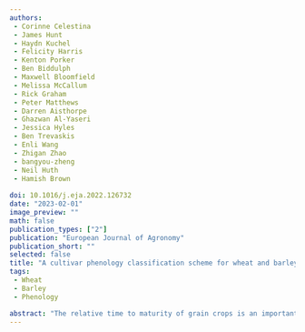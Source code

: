 ```yaml
---
authors:
 - Corinne Celestina
 - James Hunt
 - Haydn Kuchel
 - Felicity Harris
 - Kenton Porker
 - Ben Biddulph
 - Maxwell Bloomfield
 - Melissa McCallum
 - Rick Graham
 - Peter Matthews
 - Darren Aisthorpe
 - Ghazwan Al-Yaseri
 - Jessica Hyles
 - Ben Trevaskis
 - Enli Wang
 - Zhigan Zhao
 - bangyou-zheng
 - Neil Huth
 - Hamish Brown
 
doi: 10.1016/j.eja.2022.126732
date: "2023-02-01"
image_preview: ""
math: false
publication_types: ["2"]
publication: "European Journal of Agronomy"
publication_short: ""
selected: false
title: "A cultivar phenology classification scheme for wheat and barley"
tags: 
 - Wheat
 - Barley
 - Phenology

abstract: "The relative time to maturity of grain crops is an important consideration for producers, yet there are no universally accepted classification schemes for cultivar phenology to guide decisions on variety selection and time of sowing. A first edition of an industry guide for wheat variety maturity was recently developed for use across Australia, representing a significant step forward for the grains industry. The aim of this paper was to revise and extend this industry guide to make it more robust, agronomically functional and meaningful to industry. The Australian Cereal Phenology Classification (ACPC) presented herein was developed using an unprecedented phenological data set with a diverse array of genotypes, environments and management. Field experiments were carried out with 70 wheat and 30 barley cultivars at 15 sites across Australia between 2017 and 2020. Thermal time to anthesis data were used to rank cultivars according to their relative phenology and divide them into classes, and then boundary cultivars of both species were selected to separate these classes. The resulting classification scheme divides wheat and barley into phenology classes ranging from ‘quick’ to ‘mid’ to ‘slow’. New cultivars to market can be assigned a phenology classification based on their thermal time to anthesis relative to the boundary cultivars. The ACPC will help growers, agronomists, breeders and researchers make informed decisions regarding cultivar comparison and selection while reducing misclassification and confusion across regions. The same methodology used to derive and validate the ACPC can be applied internationally to standardise descriptions of crop phenology."
---
```

